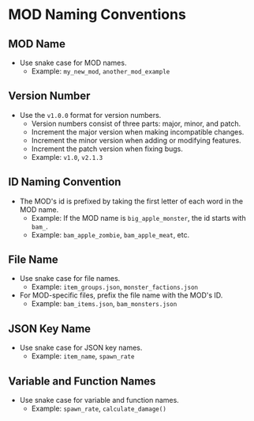 # MOD Naming Conventions

## MOD Name
- Use snake case for MOD names.
  - Example: `my_new_mod`, `another_mod_example`

## Version Number
- Use the `v1.0.0` format for version numbers.
  - Version numbers consist of three parts: major, minor, and patch.
  - Increment the major version when making incompatible changes.
  - Increment the minor version when adding or modifying features.
  - Increment the patch version when fixing bugs.
  - Example: `v1.0`, `v2.1.3`

## ID Naming Convention
- The MOD's id is prefixed by taking the first letter of each word in the MOD name.
  - Example: If the MOD name is `big_apple_monster`, the id starts with `bam_`.
  - Example: `bam_apple_zombie`, `bam_apple_meat`, etc.

## File Name
- Use snake case for file names.
  - Example: `item_groups.json`, `monster_factions.json`
- For MOD-specific files, prefix the file name with the MOD's ID.
  - Example: `bam_items.json`, `bam_monsters.json`

## JSON Key Name
- Use snake case for JSON key names.
  - Example: `item_name`, `spawn_rate`

## Variable and Function Names
- Use snake case for variable and function names.
  - Example: `spawn_rate`, `calculate_damage()`